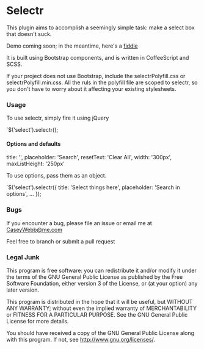 # Selectr

This plugin aims to accomplish a seemingly simple task: make a select box that doesn't suck.

Demo coming soon; in the meantime, here's a [fiddle](http://jsfiddle.net/CaseyWebb/5ufT7/)

It is built using Bootstrap components, and is written in CoffeeScript and SCSS.

If your project does not use Bootstrap, include the selectrPolyfill.css or selectrPolyfill.min.css.
All the ruls in the polyfill file are scoped to selectr, so you don't have to worry about it affecting
your existing stylesheets.

### Usage

To use selectr, simply fire it using jQuery

`$('select').selectr();

#### Options and defaults

  title:          '',
  placeholder:    'Search',
  resetText:      'Clear All',
  width:          '300px',
  maxListHeight:  '250px'

To use options, pass them as an object.

`$('select').selectr({
  title: 'Select things here',
  placeholder: 'Search in options',
  ...
});


### Bugs
If you encounter a bug, please file an issue or email me at CaseyWebb@me.com

Feel free to branch or submit a pull request

### Legal Junk

This program is free software: you can redistribute it and/or modify
it under the terms of the GNU General Public License as published by
the Free Software Foundation, either version 3 of the License, or
(at your option) any later version.

This program is distributed in the hope that it will be useful,
but WITHOUT ANY WARRANTY; without even the implied warranty of
MERCHANTABILITY or FITNESS FOR A PARTICULAR PURPOSE.  See the
GNU General Public License for more details.

You should have received a copy of the GNU General Public License
along with this program.  If not, see <http://www.gnu.org/licenses/>.